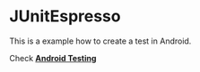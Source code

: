 # JUnitEspresso
This is a example how to create a test in Android.

Check **[Android Testing](https://github.com/googlecodelabs/android-testing)**
